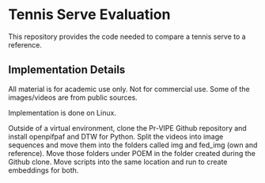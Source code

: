 # Tennis Serve Evaluation

This repository provides the code needed to compare a tennis serve to a reference.

## Implementation Details

All material is for academic use only. Not for commercial use. Some of the images/videos are from public sources.

Implementation is done on Linux.

Outside of a virtual environment, clone the Pr-VIPE Github repository and install openpifpaf and DTW for Python. 
Split the videos into image sequences and move them into the folders called img and fed_img (own and reference). Move those folders under POEM in the folder created during the Github clone.
Move scripts into the same location and run to create embeddings for both. 


